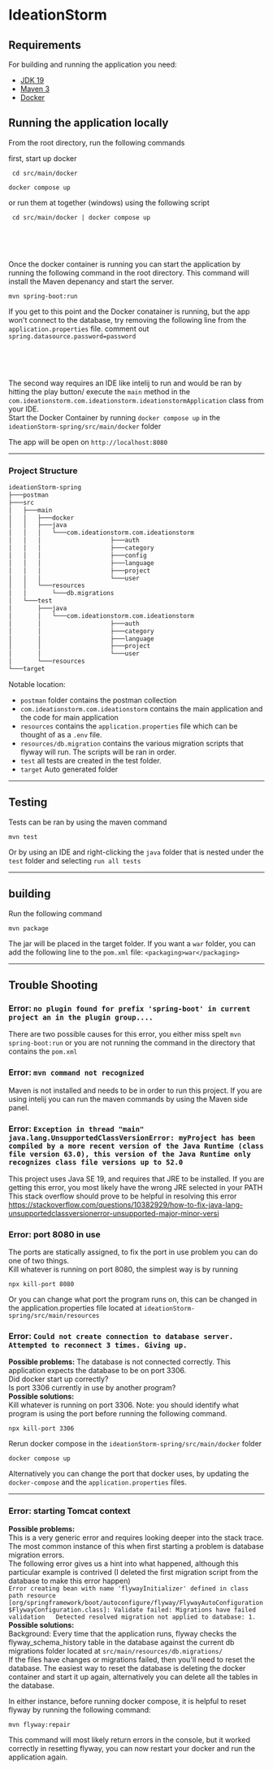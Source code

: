 # IdeationStorm

## Requirements

For building and running the application you need:

- [JDK 19](https://www.oracle.com/java/technologies/downloads/#java19)
- [Maven 3](https://maven.apache.org)
- [Docker](https://www.docker.com/)

## Running the application locally

From the root directory, run the following commands

first, start up docker

```shell
 cd src/main/docker
```

```shell
docker compose up
```

or run them at together (windows) using the following script

```shell
 cd src/main/docker | docker compose up
```

&nbsp;

&nbsp;

Once the docker container is running you can start the application by running the following command in the root directory.
This command will install the Maven depenancy and start the server.

```shell
mvn spring-boot:run
```

If you get to this point and the Docker conatainer is running, but the app won't connect to the database, try removing the following line from the `application.properties` file.
comment out `spring.datasource.password=password`

&nbsp;

&nbsp;

The second way requires an IDE like intelij to run and would be ran by hitting the play button/ execute the `main` method in the `com.ideationstorm.com.ideationstorm.ideationstormApplication` class from your IDE.  
Start the Docker Container by running `docker compose up` in the `ideationStorm-spring/src/main/docker` folder

The app will be open on `http://localhost:8080`

---

### Project Structure

```bash
ideationStorm-spring
├───postman
├───src
│   ├───main
│   │   ├───docker
│   │   ├───java
│   │   │   └───com.ideationstorm.com.ideationstorm
│   │   │                   ├───auth
│   │   │                   ├───category
│   │   │                   ├───config
│   │   │                   ├───language
│   │   │                   ├───project
│   │   │                   └───user
│   │   └───resources
│   │       └───db.migrations
│   └───test
│       ├───java
│       │   └───com.ideationstorm.com.ideationstorm
│       │                   ├───auth
│       │                   ├───category
│       │                   ├───language
│       │                   ├───project
│       │                   └───user
│       └───resources
└───target
```

Notable location:

- `postman` folder contains the postman collection
- `com.ideationstorm.com.ideationstorm` contains the main application and the code for main application
- `resources` contains the `application.properties` file which can be thought of as a `.env` file.
- `resources/db.migration` contains the various migration scripts that flyway will run. The scripts will be ran in order.
- `test` all tests are created in the test folder.
- `target` Auto generated folder

---

## Testing

Tests can be ran by using the maven command

```shell
mvn test
```

Or by using an IDE and right-clicking the `java` folder that is nested under the `test` folder and selecting `run all tests`

---

## building

Run the following command

```shell
mvn package
```

The jar will be placed in the target folder.
If you want a `war` folder, you can add the following line to the `pom.xml` file: `<packaging>war</packaging>`

---

## Trouble Shooting

### **Error:** `no plugin found for prefix 'spring-boot' in current project an in the plugin group....`

There are two possible causes for this error, you either miss spelt `mvn spring-boot:run` or you are not running the command in the directory that contains the `pom.xml`

### **Error:** `mvn command not recognized`

Maven is not installed and needs to be in order to run this project. If you are using intelij you can run the maven commands by using the Maven side panel.

### **Error:** `Exception in thread "main" java.lang.UnsupportedClassVersionError: myProject has been compiled by a more recent version of the Java Runtime (class file version 63.0), this version of the Java Runtime only recognizes class file versions up to 52.0`

This project uses Java SE 19, and requires that JRE to be installed. If you are getting this error, you most likely have the wrong JRE selected in your PATH
This stack overflow should prove to be helpful in resolving this error https://stackoverflow.com/questions/10382929/how-to-fix-java-lang-unsupportedclassversionerror-unsupported-major-minor-versi

### **Error:** port 8080 in use

The ports are statically assigned, to fix the port in use problem you can do one of two things.  
Kill whatever is running on port 8080, the simplest way is by running

```shell
npx kill-port 8080
```

Or you can change what port the program runs on, this can be changed in the application.properties file located at `ideationStorm-spring/src/main/resources`

### **Error:** `Could not create connection to database server. Attempted to reconnect 3 times. Giving up.`

**Possible problems:** The database is not connected correctly. This application expects the database to be on port 3306.  
Did docker start up correctly?  
Is port 3306 currently in use by another program?  
**Possible solutions:**  
Kill whatever is running on port 3306. Note: you should identify what program is using the port before running the following command.

```shell
npx kill-port 3306
```

Rerun docker compose in the `ideationStorm-spring/src/main/docker` folder

```shell
docker compose up
```

Alternatively you can change the port that docker uses, by updating the `docker-compose` and the `application.properties` files.

---

### Error: starting Tomcat context

**Possible problems:**  
This is a very generic error and requires looking deeper into the stack trace. The most common instance of this when first starting a problem is database migration errors.  
The following error gives us a hint into what happened, although this particular example is contrived (I deleted the first migration script from the database to make this error happen)  
`Error creating bean with name 'flywayInitializer' defined in class path resource [org/springframework/boot/autoconfigure/flyway/FlywayAutoConfiguration$FlywayConfiguration.class]: Validate failed: Migrations have failed validation  
Detected resolved migration not applied to database: 1.`  
**Possible solutions:**  
Background: Every time that the application runs, flyway checks the flyway_schema_history table in the database against the current db migrations folder located at `src/main/resources/db.migrations/`  
If the files have changes or migrations failed, then you'll need to reset the database. The easiest way to reset the database is deleting the docker container and start it up again, alternatively you can delete all the tables in the database.

In either instance, before running docker compose, it is helpful to reset flyway by running the following command:

```shell
mvn flyway:repair
```

This command will most likely return errors in the console, but it worked correctly in resetting flyway, you can now restart your docker and run the application again.
